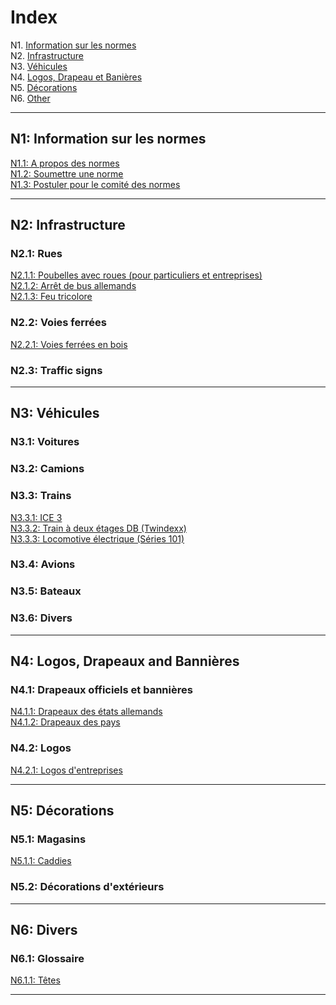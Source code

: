 # Index

N1. [Information sur les normes](#n1-information-sur-les-normes) <br/>
N2. [Infrastructure](#n2-infrastructure) <br/>
N3. [Véhicules](#n3-véhicules) <br/>
N4. [Logos, Drapeau et Banières](#n4-logos-drapeaux-et-banières) <br/>
N5. [Décorations](#n5-décorations) <br/>
N6. [Other](#n6-other)

***

## N1: Information sur les normes

[N1.1: A propos des normes](/BTEN/FR/N1/1) <br/>
[N1.2: Soumettre une norme](/BTEN/FR/N1/2) <br/>
[N1.3: Postuler pour le comité des normes](/BTEN/FR/N1/3)

***

## N2: Infrastructure
### N2.1: Rues
[N2.1.1: Poubelles avec roues (pour particuliers et entreprises)](/BTEN/FR/N2/1/1) <br/>
[N2.1.2: Arrêt de bus allemands](/BTEN/FR/N2/1/2) <br/>
[N2.1.3: Feu tricolore](/BTEN/FR/N2/1/3)
### N2.2: Voies ferrées
[N2.2.1: Voies ferrées en bois](/BTEN/FR/N2/2/1)
### N2.3: Traffic signs

***

## N3: Véhicules
### N3.1: Voitures
### N3.2: Camions
### N3.3: Trains
[N3.3.1: ICE 3](/BTEN/FR/N3/3/1) <br/>
[N3.3.2: Train à deux étages DB (Twindexx)](/BTEN/FR/N3/3/2) <br/>
[N3.3.3: Locomotive électrique (Séries 101)](/BTEN/FR/N3/3/3)
### N3.4: Avions
### N3.5: Bateaux
### N3.6: Divers

***

## N4: Logos, Drapeaux and Bannières
### N4.1: Drapeaux officiels et bannières
[N4.1.1: Drapeaux des états allemands](/BTEN/FR/N4/1/1) <br/>
[N4.1.2: Drapeaux des pays](/BTEN/FR/N4/1/2) <br/>
### N4.2: Logos
[N4.2.1: Logos d'entreprises](/BTEN/FR/N4/2/1)

***

## N5: Décorations
### N5.1: Magasins
[N5.1.1: Caddies](/BTEN/FR/N5/1/1)
### N5.2: Décorations d'extérieurs

***

## N6: Divers
### N6.1: Glossaire
[N6.1.1: Têtes](/BTEN/FR/N6/1/1)

***
